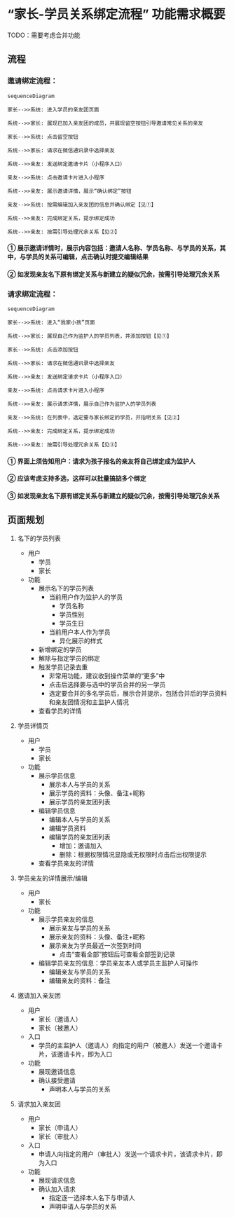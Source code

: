 # “家长-学员关系绑定流程” 功能需求概要

TODO：需要考虑合并功能

## 流程

### 邀请绑定流程：

```mermaid
sequenceDiagram

家长-->>系统: 进入学员的亲友团页面

系统-->>家长: 展现已加入亲友团的成员，并展现留空按钮引导邀请常见关系的亲友

家长-->>系统: 点击留空按钮

系统-->>家长: 请求在微信通讯录中选择亲友

系统-->>亲友: 发送绑定邀请卡片（小程序入口）

亲友-->>系统: 点击邀请卡片进入小程序

系统-->>亲友: 展示邀请详情，展示“确认绑定”按钮

亲友-->>系统: 按需编辑加入亲友团的信息并确认绑定【见①】

系统-->>亲友: 完成绑定关系，提示绑定成功

系统-->>亲友: 按需引导处理冗余关系【见②】

```

#### ① 展示邀请详情时，展示内容包括：邀请人名称、学员名称、与学员的关系，其中，与学员的关系可编辑，点击确认时提交编辑结果

#### ② 如发现亲友名下原有绑定关系与新建立的疑似冗余，按需引导处理冗余关系

### 请求绑定流程：

```mermaid
sequenceDiagram

家长-->>系统: 进入“我家小孩”页面

系统-->>家长: 展现自己作为监护人的学员列表，并添加按钮【见①】

家长-->>系统: 点击添加按钮

系统-->>家长: 请求在微信通讯录中选择亲友

系统-->>亲友: 发送绑定请求卡片（小程序入口）

亲友-->>系统: 点击请求卡片进入小程序

系统-->>亲友: 展示请求详情，展示自己作为监护人的学员列表

亲友-->>系统: 在列表中，选定要与家长绑定的学员，并指明关系【见②】

系统-->>亲友: 完成绑定关系，提示绑定成功

系统-->>亲友: 按需引导处理冗余关系【见③】

```

#### ① 界面上须告知用户：请求为孩子报名的亲友将自己绑定成为监护人

#### ② 应该考虑支持多选，这样可以批量搞掂多个绑定

#### ③ 如发现亲友名下原有绑定关系与新建立的疑似冗余，按需引导处理冗余关系

## 页面规划

1. 名下的学员列表
	* 用户
		* 学员
		* 家长
	* 功能
		* 展示名下的学员列表
			* 当前用户作为监护人的学员
				* 学员名称
				* 学员性别
				* 学员生日
			* 当前用户本人作为学员
				* 异化展示的样式
		* 新增绑定的学员
		* 解除与指定学员的绑定
		* 触发学员记录去重
			* 非常用功能，建议收到操作菜单的“更多”中
			* 点击后选择要与选中的学员合并的另一学员
			* 选定要合并的多名学员后，展示合并提示，包括合并后的学员资料和亲友团情况和主监护人情况
		* 查看学员的详情

2. 学员详情页
	* 用户
		* 学员
		* 家长
	* 功能
		* 展示学员信息
			* 展示本人与学员的关系
			* 展示学员的资料：头像、备注+昵称
			* 展示学员的亲友团列表
		* 编辑学员信息
			* 编辑本人与学员的关系
			* 编辑学员资料
			* 编辑学员的亲友团列表
				* 增加：邀请加入
				* 删除：根据权限情况显隐或无权限时点击后出权限提示
		* 查看学员亲友的详情

3. 学员亲友的详情展示/编辑
	* 用户
		* 家长
	* 功能
		* 展示学员亲友的信息
			* 展示亲友与学员的关系
			* 展示亲友的资料：头像、备注+昵称
			* 展示亲友为学员最近一次签到时间
				* 点击“查看全部”按钮后可查看全部签到记录
		* 编辑学员亲友的信息：学员亲友本人或学员主监护人可操作
			* 编辑亲友与学员的关系
			* 编辑亲友的资料：备注

4. 邀请加入亲友团
	* 用户
		* 家长（邀请人）
		* 家长（被邀人）
	* 入口
		* 学员的主监护人（邀请人）向指定的用户（被邀人）发送一个邀请卡片，该邀请卡片，即为入口
	* 功能
		* 展现邀请信息
		* 确认接受邀请
			* 声明本人与学员的关系

5. 请求加入亲友团
	* 用户
		* 家长（申请人）
		* 家长（审批人）
	* 入口
		* 申请人向指定的用户（审批人）发送一个请求卡片，该请求卡片，即为入口
	* 功能
		* 展现请求信息
		* 确认加入请求
			* 指定逐一选择本人名下与申请人
			* 声明申请人与学员的关系
<!--stackedit_data:
eyJoaXN0b3J5IjpbMjA2NjI1NjQzMiwtMTA3NzA1MjIzNywtND
MxMDc4MDQwLC0xNTQ2NzEzMDAxLC0xOTkxNDgxODk5LDIwMTAx
MDQ5MzcsOTEyNTUyMzI0LC0zMjkxMjE0NjcsLTExODQyMzM0MT
EsLTE2MTQyNjQ4NzMsMTExNTg1NjgwNSwtMTEwODAzNDU1NSwt
MTQ0Mzg3MDE3MywtMTE2MDQ0MzQ5MSw5MDMxNDc3NywtMTc3MT
E1OTk3MiwxODAyNTI4ODA0LC0xOTY3MTE2MjksLTgxNTEwNDYs
LTM1OTA4MTYzXX0=
-->